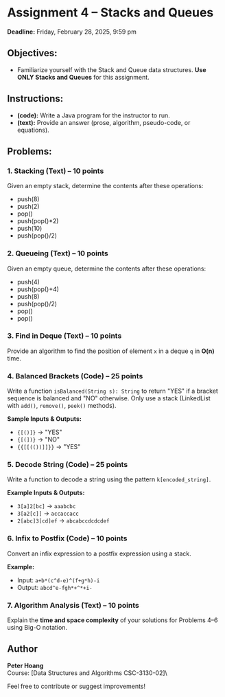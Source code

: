 # Assignment 4 – Stacks and Queues

**Deadline:** Friday, February 28, 2025, 9:59 pm  

## Objectives:
- Familiarize yourself with the Stack and Queue data structures. **Use ONLY Stacks and Queues** for this assignment.

## Instructions:
- **(code):** Write a Java program for the instructor to run.
- **(text):** Provide an answer (prose, algorithm, pseudo-code, or equations).

## Problems:
### 1. Stacking (Text) – 10 points
Given an empty stack, determine the contents after these operations:
- push(8)
- push(2)
- pop()
- push(pop()*2)
- push(10)
- push(pop()/2)

### 2. Queueing (Text) – 10 points
Given an empty queue, determine the contents after these operations:
- push(4)
- push(pop()+4)
- push(8)
- push(pop()/2)
- pop()
- pop()

### 3. Find in Deque (Text) – 10 points
Provide an algorithm to find the position of element `x` in a deque `q` in **O(n)** time.

### 4. Balanced Brackets (Code) – 25 points
Write a function `isBalanced(String s): String` to return "YES" if a bracket sequence is balanced and "NO" otherwise. Only use a stack (LinkedList with `add()`, `remove()`, `peek()` methods).

**Sample Inputs & Outputs:**
- `{[()]}` → "YES"
- `{[(])}` → "NO"
- `{{[[(())]]}}` → "YES"

### 5. Decode String (Code) – 25 points
Write a function to decode a string using the pattern `k[encoded_string]`.

**Example Inputs & Outputs:**
- `3[a]2[bc]` → `aaabcbc`
- `3[a2[c]]` → `accaccacc`
- `2[abc]3[cd]ef` → `abcabccdcdcdef`

### 6. Infix to Postfix (Code) – 10 points
Convert an infix expression to a postfix expression using a stack.

**Example:**
- Input: `a+b*(c^d-e)^(f+g*h)-i`
- Output: `abcd^e-fgh*+^*+i-`

### 7. Algorithm Analysis (Text) – 10 points
Explain the **time and space complexity** of your solutions for Problems 4–6 using Big-O notation.
## Author

**Peter Hoang**\
Course: [Data Structures and Algorithms CSC-3130-02]\

Feel free to contribute or suggest improvements!

